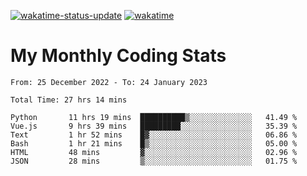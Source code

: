 [![wakatime-status-update](https://github.com/noopurphalak/noopurphalak/workflows/wakatime-status-update/badge.svg)](https://github.com/noopurphalak/noopurphalak/actions/workflows/main.yml)
[![wakatime](https://wakatime.com/badge/user/80ace140-ef40-4fdd-b8ed-f3be3d2e1aea.svg)](https://wakatime.com/@80ace140-ef40-4fdd-b8ed-f3be3d2e1aea)

# My Monthly Coding Stats

<!--START_SECTION:waka-->

```text
From: 25 December 2022 - To: 24 January 2023

Total Time: 27 hrs 14 mins

Python       11 hrs 19 mins  ██████████▒░░░░░░░░░░░░░░   41.49 %
Vue.js       9 hrs 39 mins   █████████░░░░░░░░░░░░░░░░   35.39 %
Text         1 hr 52 mins    █▓░░░░░░░░░░░░░░░░░░░░░░░   06.86 %
Bash         1 hr 21 mins    █▒░░░░░░░░░░░░░░░░░░░░░░░   05.00 %
HTML         48 mins         ▓░░░░░░░░░░░░░░░░░░░░░░░░   02.96 %
JSON         28 mins         ▒░░░░░░░░░░░░░░░░░░░░░░░░   01.75 %
```

<!--END_SECTION:waka-->

